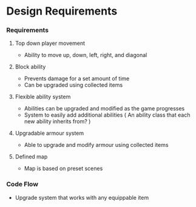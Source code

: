 # Design Requirements

### Requirements
1. Top down player movement
   - Ability to move up, down, left, right, and diagonal

3. Block ability
   - Prevents damage for a set amount of time
   - Can be upgraded using collected items

3. Flexible ability system
   - Abilities can be upgraded and modified as the game progresses
   - System to easily add additional abilities ( An ability class that each new ability inherits from? ) 

4. Upgradable armour system
   - Able to upgrade and modify armour using collected items

5. Defined map
   - Map is based on preset scenes
  

### Code Flow
  - Upgrade system that works with any equippable item
